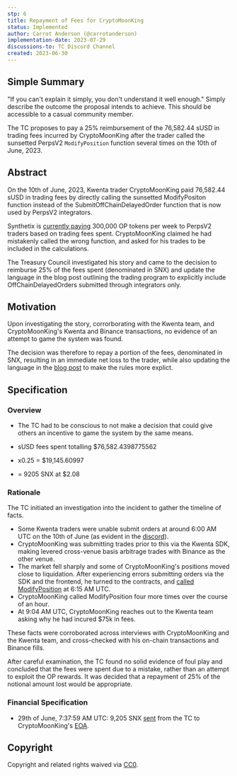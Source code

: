 ```yaml
---
stp: 6
title: Repayment of Fees for CryptoMoonKing
status: Implemented
author: Carrot Anderson (@carrotanderson)
implementation-date: 2023-07-29
discussions-to: TC Discord Channel
created: 2023-06-30
---
```


## Simple Summary

"If you can't explain it simply, you don't understand it well enough." Simply describe the outcome the proposal intends to achieve. This should be accessible to a casual community member.

The TC proposes to pay a 25% reimbursement of the 76,582.44 sUSD in trading fees incurred by CryptoMoonKing after the trader called the sunsetted PerpsV2 `ModifyPosition` function several times on the 10th of June, 2023.


## Abstract
On the 10th of June, 2023, Kwenta trader CryptoMoonKing paid 76,582.44 sUSD in trading fees by directly calling the sunsetted ModifyPositon function instead of the SubmitOffChainDelayedOrder function that is now used by PerpsV2 integrators.

Synthetix is [currently paying](https://sips.synthetix.io/sips/sip-2003/) 300,000 OP tokens per week to PerpsV2 traders based on trading fees spent. CryptoMoonKing claimed he had mistakenly called the wrong function, and asked for his trades to be included in the calculations.

The Treasury Council investigated his story and came to the decision to reimburse 25% of the fees spent (denominated in SNX) and update the language in the blog post outlining the trading program to explicitly include OffChainDelayedOrders submitted through integrators only.

## Motivation
Upon investigating the story, corrorborating with the Kwenta team, and CryptoMoonKing's Kwenta and Binance transactions, no evidence of an attempt to game the system was found.

The decision was therefore to repay a portion of the fees, denominated in SNX, resulting in an immediate net loss to the trader, while also updating the language in the [blog post](https://blog.synthetix.io/synthetix-perps-op-incentives/) to make the rules more explict.

## Specification

### Overview

* The TC had to be conscious to not make a decision that could give others an incentive to game the system by the same means.

* sUSD fees spent totalling $76,582.4398775562
* x0.25 = $19,145.60997
* = 9205 SNX at $2.08

### Rationale
The TC initiated an investigation into the incident to gather the timeline of facts.

* Some Kwenta traders were unable submit orders at around 6:00 AM UTC on the 10th of June (as evident in the [discord](https://discord.com/channels/852273007370960937/1077732440472297512/1116947574398652426)).
* CryptoMoonKing was submitting trades prior to this via the Kwenta SDK, making levered cross-venue basis arbitrage trades with Binance as the other venue.
* The market fell sharply and some of CryptoMoonKing's positions moved close to liquidation. After experiencing errors submitting orders via the SDK and the frontend, he turned to the contracts, and [called ModifyPosition](https://optimistic.etherscan.io/tx/0x6ed0edabedc3c6dbaa96eaa333c6961e2c42343ccb540d43330e4dc92ce503a6) at 6:15 AM UTC.
* CryptoMoonKing called ModifyPosition four more times over the course of an hour.
* At 9:04 AM UTC, CryptoMoonKing reaches out to the Kwenta team asking why he had incured $75k in fees.

These facts were corroborated across interviews with CryptoMoonKing and the Kwenta team, and cross-checked with his on-chain transactions and Binance fills. 

After careful examination, the TC found no solid evidence of foul play and concluded that the fees were spent due to a mistake, rather than an attempt to exploit the OP rewards. It was decided that a repayment of 25% of the notional amount lost would be appropriate.

### Financial Specification
* 29th of June, 7:37:59 AM UTC: 9,205 SNX [sent](https://etherscan.io/tx/0x0f6594cc6cf16c664d41cfad42aa4688d9dcf4b7bc110f00f6af66c787a7f276) from the TC to CryptoMoonKing's [EOA](https://etherscan.io/address/0x4dd5d939486b23Aabcfd08A063811e42F7c2B6A9).

## Copyright
Copyright and related rights waived via [CC0](https://creativecommons.org/publicdomain/zero/1.0/).
